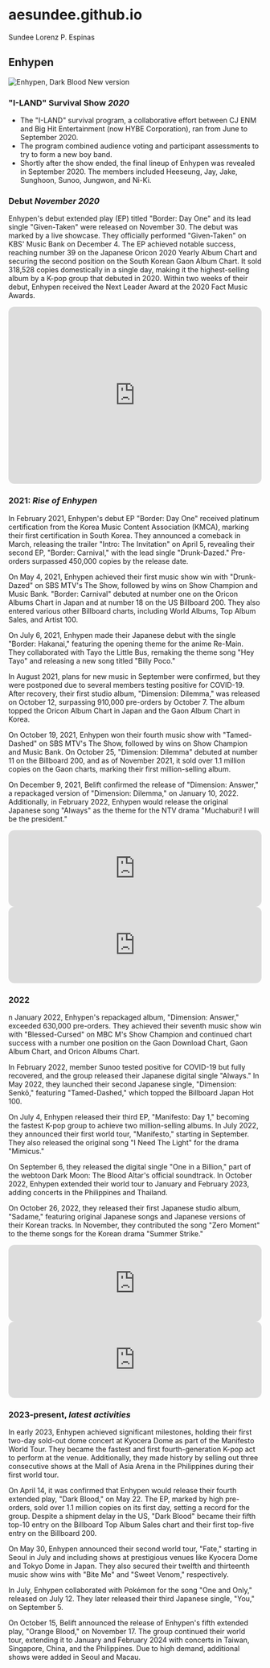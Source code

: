 # aesundee.github.io
Sundee Lorenz P. Espinas

## Enhypen
![Enhypen, Dark Blood New version](https://assets.teenvogue.com/photos/646bbb9ecee8b9317f44aae8/16:9/w_2560%2Cc_limit/11_06681_K1.jpg)

### "I-LAND" Survival Show *2020*
- The "I-LAND" survival program, a collaborative effort between CJ ENM and Big Hit Entertainment (now HYBE Corporation), ran from June to September 2020.
- The program combined audience voting and participant assessments to try to form a new boy band. 
- Shortly after the show ended, the final lineup of Enhypen was revealed in September 2020. The members included Heeseung, Jay, Jake, Sunghoon, Sunoo, Jungwon, and Ni-Ki.

### Debut *November 2020*
Enhypen's debut extended play (EP) titled "Border: Day One" and its lead single "Given-Taken" were released on November 30. The debut was marked by a live showcase. They officially performed "Given-Taken" on KBS' Music Bank on December 4. The EP achieved notable success, reaching number 39 on the Japanese Oricon 2020 Yearly Album Chart and securing the second position on the South Korean Gaon Album Chart. It sold 318,528 copies domestically in a single day, making it the highest-selling album by a K-pop group that debuted in 2020. Within two weeks of their debut, Enhypen received the Next Leader Award at the 2020 Fact Music Awards.

<iframe style="border-radius:12px" src="https://open.spotify.com/embed/album/3YxF7jTnpdNepWbO42f8lH?utm_source=generator" width="100%" height="352" frameBorder="0" allowfullscreen="" allow="autoplay; clipboard-write; encrypted-media; fullscreen; picture-in-picture" loading="lazy"></iframe>

### 2021: *Rise of Enhypen*
In February 2021, Enhypen's debut EP "Border: Day One" received platinum certification from the Korea Music Content Association (KMCA), marking their first certification in South Korea. They announced a comeback in March, releasing the trailer "Intro: The Invitation" on April 5, revealing their second EP, "Border: Carnival," with the lead single "Drunk-Dazed." Pre-orders surpassed 450,000 copies by the release date.

On May 4, 2021, Enhypen achieved their first music show win with "Drunk-Dazed" on SBS MTV's The Show, followed by wins on Show Champion and Music Bank. "Border: Carnival" debuted at number one on the Oricon Albums Chart in Japan and at number 18 on the US Billboard 200. They also entered various other Billboard charts, including World Albums, Top Album Sales, and Artist 100.

On July 6, 2021, Enhypen made their Japanese debut with the single "Border: Hakanai," featuring the opening theme for the anime Re-Main. They collaborated with Tayo the Little Bus, remaking the theme song "Hey Tayo" and releasing a new song titled "Billy Poco."

In August 2021, plans for new music in September were confirmed, but they were postponed due to several members testing positive for COVID-19. After recovery, their first studio album, "Dimension: Dilemma," was released on October 12, surpassing 910,000 pre-orders by October 7. The album topped the Oricon Album Chart in Japan and the Gaon Album Chart in Korea.

On October 19, 2021, Enhypen won their fourth music show with "Tamed-Dashed" on SBS MTV's The Show, followed by wins on Show Champion and Music Bank. On October 25, "Dimension: Dilemma" debuted at number 11 on the Billboard 200, and as of November 2021, it sold over 1.1 million copies on the Gaon charts, marking their first million-selling album.

On December 9, 2021, Belift confirmed the release of "Dimension: Answer," a repackaged version of "Dimension: Dilemma," on January 10, 2022. Additionally, in February 2022, Enhypen would release the original Japanese song "Always" as the theme for the NTV drama "Muchaburi! I will be the president."

<iframe style="border-radius:12px" src="https://open.spotify.com/embed/album/4LGYBcRsteiXjcPD4QQvxv?utm_source=generator" width="100%" height="152" frameBorder="0" allowfullscreen="" allow="autoplay; clipboard-write; encrypted-media; fullscreen; picture-in-picture" loading="lazy"></iframe>

<iframe style="border-radius:12px" src="https://open.spotify.com/embed/album/5jGRqioNCSWZGBl3QmyuFI?utm_source=generator" width="100%" height="152" frameBorder="0" allowfullscreen="" allow="autoplay; clipboard-write; encrypted-media; fullscreen; picture-in-picture" loading="lazy"></iframe>

### 2022
n January 2022, Enhypen's repackaged album, "Dimension: Answer," exceeded 630,000 pre-orders. They achieved their seventh music show win with "Blessed-Cursed" on MBC M's Show Champion and continued chart success with a number one position on the Gaon Download Chart, Gaon Album Chart, and Oricon Albums Chart.

In February 2022, member Sunoo tested positive for COVID-19 but fully recovered, and the group released their Japanese digital single "Always." In May 2022, they launched their second Japanese single, "Dimension: Senkō," featuring "Tamed-Dashed," which topped the Billboard Japan Hot 100.

On July 4, Enhypen released their third EP, "Manifesto: Day 1," becoming the fastest K-pop group to achieve two million-selling albums. In July 2022, they announced their first world tour, "Manifesto," starting in September. They also released the original song "I Need The Light" for the drama "Mimicus."

On September 6, they released the digital single "One in a Billion," part of the webtoon Dark Moon: The Blood Altar's official soundtrack. In October 2022, Enhypen extended their world tour to January and February 2023, adding concerts in the Philippines and Thailand.

On October 26, 2022, they released their first Japanese studio album, "Sadame," featuring original Japanese songs and Japanese versions of their Korean tracks. In November, they contributed the song "Zero Moment" to the theme songs for the Korean drama "Summer Strike."

<iframe style="border-radius:12px" src="https://open.spotify.com/embed/album/3nOj9hsnptBEDt9ie2lra5?utm_source=generator" width="100%" height="152" frameBorder="0" allowfullscreen="" allow="autoplay; clipboard-write; encrypted-media; fullscreen; picture-in-picture" loading="lazy"></iframe>

<iframe style="border-radius:12px" src="https://open.spotify.com/embed/album/5J8MNLLViH5zqM6VoGErz8?utm_source=generator" width="100%" height="152" frameBorder="0" allowfullscreen="" allow="autoplay; clipboard-write; encrypted-media; fullscreen; picture-in-picture" loading="lazy"></iframe>

### 2023-present, *latest activities*

In early 2023, Enhypen achieved significant milestones, holding their first two-day sold-out dome concert at Kyocera Dome as part of the Manifesto World Tour. They became the fastest and first fourth-generation K-pop act to perform at the venue. Additionally, they made history by selling out three consecutive shows at the Mall of Asia Arena in the Philippines during their first world tour.

On April 14, it was confirmed that Enhypen would release their fourth extended play, "Dark Blood," on May 22. The EP, marked by high pre-orders, sold over 1.1 million copies on its first day, setting a record for the group. Despite a shipment delay in the US, "Dark Blood" became their fifth top-10 entry on the Billboard Top Album Sales chart and their first top-five entry on the Billboard 200.

On May 30, Enhypen announced their second world tour, "Fate," starting in Seoul in July and including shows at prestigious venues like Kyocera Dome and Tokyo Dome in Japan. They also secured their twelfth and thirteenth music show wins with "Bite Me" and "Sweet Venom," respectively.

In July, Enhypen collaborated with Pokémon for the song "One and Only," released on July 12. They later released their third Japanese single, "You," on September 5.

On October 15, Belift announced the release of Enhypen's fifth extended play, "Orange Blood," on November 17. The group continued their world tour, extending it to January and February 2024 with concerts in Taiwan, Singapore, China, and the Philippines. Due to high demand, additional shows were added in Seoul and Macau.


